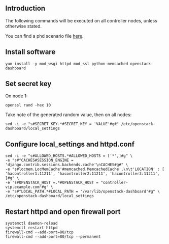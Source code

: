 Introduction
------------

The following commands will be executed on all controller nodes, unless otherwise stated.

You can find a phd scenario file [here](phd-setup/horizon.scenario).

Install software
----------------

    yum install -y mod_wsgi httpd mod_ssl python-memcached openstack-dashboard

Set secret key
--------------

On node 1:

    openssl rand -hex 10

Take note of the generated random value, then on all nodes:

    sed -i -e "s#SECRET_KEY.*#SECRET_KEY = 'VALUE'#g#" /etc/openstack-dashboard/local_settings

Configure local\_settings and httpd.conf
----------------------------------------

    sed -i -e "s#ALLOWED_HOSTS.*#ALLOWED_HOSTS = ['*',]#g" \
    -e "s#^CACHES#SESSION_ENGINE = 'django.contrib.sessions.backends.cache'\nCACHES#g#" \
    -e "s#locmem.LocMemCache'#memcached.MemcachedCache',\n\t'LOCATION' : [ 'hacontroller1:11211', 'hacontroller2:11211', 'hacontroller3:11211', ]#g" \
    -e 's#OPENSTACK_HOST =.*#OPENSTACK_HOST = "controller-vip.example.com"#g' \
    -e "s#^LOCAL_PATH.*#LOCAL_PATH = '/var/lib/openstack-dashboard'#g" \
    /etc/openstack-dashboard/local_settings

Restart httpd and open firewall port
------------------------------------

    systemctl daemon-reload
    systemctl restart httpd
    firewall-cmd --add-port=80/tcp
    firewall-cmd --add-port=80/tcp --permanent
